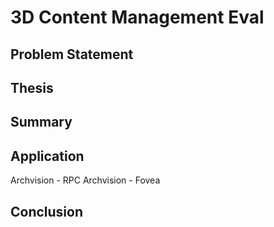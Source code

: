 # 3D Content Management Eval

## Problem Statement


## Thesis


## Summary


## Application
Archvision - RPC
Archvision - Fovea

## Conclusion